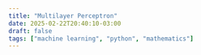 ```yaml
---
title: "Multilayer Perceptron"
date: 2025-02-22T20:40:10-03:00
draft: false
tags: ["machine learning", "python", "mathematics"]
---
```

